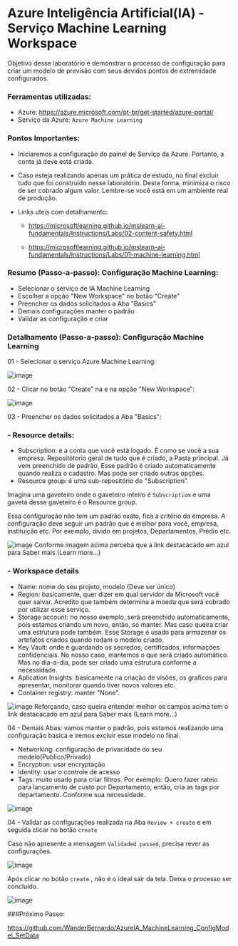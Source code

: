 # Azure Inteligência Artificial(IA) - Serviço Machine Learning Workspace
Objetivo desse laboratório é demonstrar o processo de configuração para criar um modelo de previsão com seus devidos pontos de extremidade configurados.

### Ferramentas utilizadas:

- Azure: https://azure.microsoft.com/pt-br/get-started/azure-portal/
- Serviço da Azure: ``` Azure Machine Learning ```

### Pontos Importantes:

 - Iniciaremos a configuração do painel de Serviço da Azure. Portanto, a conta já deve está criada.
 - Caso esteja realizando apenas um prática de estudo, no final excluir tudo que foi construído nesse laboratório. Desta forma, minimiza o risco de ser cobrado algum valor. Lembre-se você está em um ambiente real de produção.
 - Links uteis com detalhamento:
   
    * https://microsoftlearning.github.io/mslearn-ai-fundamentals/Instructions/Labs/02-content-safety.html
      
    * https://microsoftlearning.github.io/mslearn-ai-fundamentals/Instructions/Labs/01-machine-learning.html

### Resumo (Passo-a-passo): Configuração Machine Learning:

 - Selecionar o serviço de IA Machine Learning
 - Escolher a opção "New Workspace" no botão "Create"
 - Preencher os dados solicitados a Aba "Basics"
 - Demais configurações manter o padrão
 - Validar as configuração e criar

### Detalhamento (Passo-a-passo): Configuração Machine Learning

01 - Selecionar o serviço Azure Machine Learning:

![image](https://github.com/user-attachments/assets/6200a8ae-da6f-4de1-a456-94ca8f9cc6be)

02 - Clicar no botão "Create" na e na opção "New Workspace":

![image](https://github.com/user-attachments/assets/df0da2a7-d736-45a0-9c6f-1fa7468595af)

03 - Preencher os dados solicitados a Aba "Basics":

### - Resource details: 
   * Subscription: é a conta que você está logado. É como se você a sua empresa. Repositótorio geral de tudo que é criado, a Pasta principal. Já vem preenchido de padrão, Esse 
 padrão é criado automaticamente quando realiza o cadastro. Mas pode ser criado outras opções.
   * Resource group: é uma sub-repositório do "Subscription".

Imagina uma gaveteiro onde o gaveteiro inteiro é ``` Subscriptiom ``` e uma gaveta desse gaveteiro é o Resource group.

Essa configuração não tem um padrão exato, fica a critério da empresa. A configuração deve seguir um padrão que é melhor para você, empresa, instituição etc. Por exemplo, divido em projetos, Departamentos, Prédio etc.

 ![image](https://github.com/user-attachments/assets/e75b5773-9022-45b1-944e-a64d9e2afe47)
 Conforme imagem acima perceba que a link destacacado em azul para Saber mais (Learn more...)

 ### - Workspace details
   * Name: nome do seu projeto, modelo (Deve ser único)
   * Region: basicamente, quer dizer em qual servidor da Microsoft você quer salvar. Acredito que também determina a moeda que será cobrado por utilizar esse serviço.
   * Storage account: no nosso exemplo, será preenchido automaticamente, pois estamos criando um novo, então, só manter. Mas caso queira criar uma estrutura pode também. Esse Storage é usado para armazenar os artefatos criados quando rodam o modelo criado.
   * Key Vault: onde é guardando os secredos, certificados, informações confidenciais. No nosso caso, mantemos o que será criado automático. Mas no dia-a-dia, pode ser criado uma estrutura conforme a necessidade.
   * Aplication Insights: basicamente na criação de visões, os graficos para apresentar, monitorar quando tiver novos valores etc.
   * Container registry: manter "None".

![image](https://github.com/user-attachments/assets/224699c0-9be1-4fb2-89ae-cc5a2342dfd8)
Reforçando, caso queira entender melhor os campos acima tem o link destacacado em azul para Saber mais (Learn more...)

04 - Demais Abas: vamos manter o padrão, pois estamos realizando uma configuração basica e iremos excluir esse modelo no final.
   * Networking: configuração de privacidade do seu modelo(Publico/Privado)
   * Encryption: usar encryptação
   * Identity: usar o controle de acesso
   * Tags: muito usado para criar filtros. Por exemplo: Quero fazer rateio para lançamento de custo por Departamento, então, cria as tags por departamento. Conforme sua necessidade.

   ![image](https://github.com/user-attachments/assets/c11e66d3-cccc-464f-b26a-5a1b4a8a9837)


04 - Validar as configurações realizada na Aba ``` Review + create ``` e em seguida clicar no botão ``` create ``` 

Caso não apresente a mensagem  ``` Validaded passed ```, precisa rever as configurações.

![image](https://github.com/user-attachments/assets/be73b4ea-8eff-408a-a6b5-bec0c47d43c3)

Após clicar no botão ``` create ``` , não é o ideal sair da tela. Deixa o processo ser concluído.

![image](https://github.com/user-attachments/assets/1628971a-0c07-4d7b-98a5-d784d2662c51)

###Próximo Passo:

https://github.com/WanderBernardo/AzureIA_MachineLearning_ConfigModel_SetData
